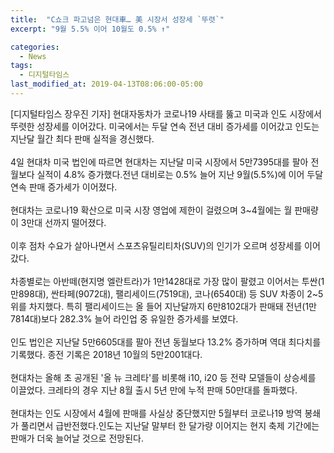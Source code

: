 ```yaml
---
title:  "C쇼크 파고넘은 현대車… 美 시장서 성장세 `뚜렷`"
excerpt: "9월 5.5% 이어 10월도 0.5% ↑"

categories:
  - News
tags:
  - 디지털타임스
last_modified_at: 2019-04-13T08:06:00-05:00
---
```


[디지털타임스 장우진 기자] 현대자동차가 코로나19 사태를 뚫고 미국과 인도 시장에서 뚜렷한 성장세를 이어갔다. 미국에서는 두달 연속 전년 대비 증가세를 이어갔고 인도는 지난달 월간 최다 판매 실적을 경신했다.
<br>
<br>
4일 현대차 미국 법인에 따르면 현대차는 지난달 미국 시장에서 5만7395대를 팔아 전월보다 실적이 4.8% 증가했다.전년 대비로는 0.5% 늘어 지난 9월(5.5%)에 이어 두달 연속 판매 증가세가 이어졌다.
<br>
<br>
현대차는 코로나19 확산으로 미국 시장 영업에 제한이 걸렸으며 3~4월에는 월 판매량이 3만대 선까지 떨어졌다.
<br>
<br>
이후 점차 수요가 살아나면서 스포츠유틸리티차(SUV)의 인기가 오르며 성장세를 이어갔다.
<br>
<br>
차종별로는 아반떼(현지명 엘란트라)가 1만1428대로 가장 많이 팔렸고 이어서는 투싼(1만898대), 싼타페(9072대), 팰리세이드(7519대), 코나(6540대) 등 SUV 차종이 2~5위를 차지했다. 특히 팰리세이드는 올 들어 지난달까지 6만8102대가 판매돼 전년(1만7814대)보다 282.3% 늘어 라인업 중 유일한 증가세를 보였다.
<br>
<br>
인도 법인은 지난달 5만6605대를 팔아 전년 동월보다 13.2% 증가하며 역대 최다치를 기록했다. 종전 기록은 2018년 10월의 5만2001대다.
<br>
<br>
현대차는 올해 초 공개된 '올 뉴 크레타'를 비롯해 i10, i20 등 전략 모델들이 상승세를 이끌었다. 크레타의 경우 지난 8월 출시 5년 만에 누적 판매 50만대를 돌파했다.
<br>
<br>
현대차는 인도 시장에서 4월에 판매를 사실상 중단했지만 5월부터 코로나19 방역 봉쇄가 풀리면서 급반전했다.인도는 지난달 말부터 한 달가량 이어지는 현지 축제 기간에는 판매가 더욱 늘어날 것으로 전망된다.
<br>
<br>